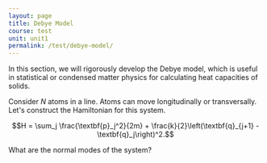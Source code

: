 ```yaml
---
layout: page
title: Debye Model
course: test
unit: unit1
permalink: /test/debye-model/
---
```


In this section, we will rigorously develop the Debye model, which is useful in statistical or condensed matter physics for calculating heat capacities of solids. 

Consider $N$ atoms in a line. Atoms can move longitudinally or transversally. Let's construct the Hamiltonian for this system. 

$$H = \sum_j \frac{\textbf{p}_j^2}{2m} + \frac{k}{2}\left(\textbf{q}_{j+1} - \textbf{q}_j\right)^2.$$

What are the normal modes of the system? 




